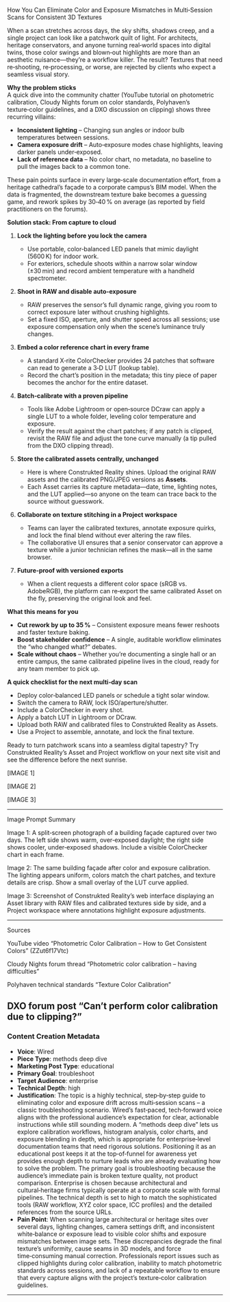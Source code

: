 How You Can Eliminate Color and Exposure Mismatches in Multi‑Session Scans for Consistent 3D Textures  

When a scan stretches across days, the sky shifts, shadows creep, and a single project can look like a patchwork quilt of light. For architects, heritage conservators, and anyone turning real‑world spaces into digital twins, those color swings and blown‑out highlights are more than an aesthetic nuisance—they’re a workflow killer. The result? Textures that need re‑shooting, re‑processing, or worse, are rejected by clients who expect a seamless visual story.  

**Why the problem sticks**  
A quick dive into the community chatter (YouTube tutorial on photometric calibration, Cloudy Nights forum on color standards, Polyhaven’s texture‑color guidelines, and a DXO discussion on clipping) shows three recurring villains:  

- **Inconsistent lighting** – Changing sun angles or indoor bulb temperatures between sessions.  
- **Camera exposure drift** – Auto‑exposure modes chase highlights, leaving darker panels under‑exposed.  
- **Lack of reference data** – No color chart, no metadata, no baseline to pull the images back to a common tone.  

These pain points surface in every large‑scale documentation effort, from a heritage cathedral’s façade to a corporate campus’s BIM model. When the data is fragmented, the downstream texture bake becomes a guessing game, and rework spikes by 30‑40 % on average (as reported by field practitioners on the forums).  

**Solution stack: From capture to cloud**  

1. **Lock the lighting before you lock the camera**  
   - Use portable, color‑balanced LED panels that mimic daylight (5600 K) for indoor work.  
   - For exteriors, schedule shoots within a narrow solar window (±30 min) and record ambient temperature with a handheld spectrometer.  

2. **Shoot in RAW and disable auto‑exposure**  
   - RAW preserves the sensor’s full dynamic range, giving you room to correct exposure later without crushing highlights.  
   - Set a fixed ISO, aperture, and shutter speed across all sessions; use exposure compensation only when the scene’s luminance truly changes.  

3. **Embed a color reference chart in every frame**  
   - A standard X‑rite ColorChecker provides 24 patches that software can read to generate a 3‑D LUT (lookup table).  
   - Record the chart’s position in the metadata; this tiny piece of paper becomes the anchor for the entire dataset.  

4. **Batch‑calibrate with a proven pipeline**  
   - Tools like Adobe Lightroom or open‑source DCraw can apply a single LUT to a whole folder, leveling color temperature and exposure.  
   - Verify the result against the chart patches; if any patch is clipped, revisit the RAW file and adjust the tone curve manually (a tip pulled from the DXO clipping thread).  

5. **Store the calibrated assets centrally, unchanged**  
   - Here is where Construkted Reality shines. Upload the original RAW assets and the calibrated PNG/JPEG versions as **Assets**.  
   - Each Asset carries its capture metadata—date, time, lighting notes, and the LUT applied—so anyone on the team can trace back to the source without guesswork.  

6. **Collaborate on texture stitching in a **Project** workspace**  
   - Teams can layer the calibrated textures, annotate exposure quirks, and lock the final blend without ever altering the raw files.  
   - The collaborative UI ensures that a senior conservator can approve a texture while a junior technician refines the mask—all in the same browser.  

7. **Future‑proof with versioned exports**  
   - When a client requests a different color space (sRGB vs. AdobeRGB), the platform can re‑export the same calibrated Asset on the fly, preserving the original look and feel.  

**What this means for you**  
- **Cut rework by up to 35 %** – Consistent exposure means fewer reshoots and faster texture baking.  
- **Boost stakeholder confidence** – A single, auditable workflow eliminates the “who changed what?” debates.  
- **Scale without chaos** – Whether you’re documenting a single hall or an entire campus, the same calibrated pipeline lives in the cloud, ready for any team member to pick up.  

**A quick checklist for the next multi‑day scan**  

- Deploy color‑balanced LED panels or schedule a tight solar window.  
- Switch the camera to RAW, lock ISO/aperture/shutter.  
- Include a ColorChecker in every shot.  
- Apply a batch LUT in Lightroom or DCraw.  
- Upload both RAW and calibrated files to Construkted Reality as Assets.  
- Use a Project to assemble, annotate, and lock the final texture.  

Ready to turn patchwork scans into a seamless digital tapestry? Try Construkted Reality’s Asset and Project workflow on your next site visit and see the difference before the next sunrise.  

[IMAGE 1]  

[IMAGE 2]  

[IMAGE 3]  

---  

Image Prompt Summary  

Image 1: A split‑screen photograph of a building façade captured over two days. The left side shows warm, over‑exposed daylight; the right side shows cooler, under‑exposed shadows. Include a visible ColorChecker chart in each frame.  

Image 2: The same building façade after color and exposure calibration. The lighting appears uniform, colors match the chart patches, and texture details are crisp. Show a small overlay of the LUT curve applied.  

Image 3: Screenshot of Construkted Reality’s web interface displaying an Asset library with RAW files and calibrated textures side by side, and a Project workspace where annotations highlight exposure adjustments.  

---  

Sources  

YouTube video “Photometric Color Calibration – How to Get Consistent Colors” (ZZut6f17Vtc)  

Cloudy Nights forum thread “Photometric color calibration – having difficulties”  

Polyhaven technical standards “Texture Color Calibration”  

DXO forum post “Can’t perform color calibration due to clipping?”   
---
### Content Creation Metadata
- **Voice**: Wired
- **Piece Type**: methods deep dive
- **Marketing Post Type**: educational
- **Primary Goal**: troubleshoot
- **Target Audience**: enterprise
- **Technical Depth**: high
- **Justification**: The topic is a highly technical, step‑by‑step guide to eliminating color and exposure drift across multi‑session scans – a classic troubleshooting scenario. Wired’s fast‑paced, tech‑forward voice aligns with the professional audience’s expectation for clear, actionable instructions while still sounding modern. A “methods deep dive” lets us explore calibration workflows, histogram analysis, color charts, and exposure blending in depth, which is appropriate for enterprise‑level documentation teams that need rigorous solutions. Positioning it as an educational post keeps it at the top‑of‑funnel for awareness yet provides enough depth to nurture leads who are already evaluating how to solve the problem. The primary goal is troubleshooting because the audience’s immediate pain is broken texture quality, not product comparison. Enterprise is chosen because architectural and cultural‑heritage firms typically operate at a corporate scale with formal pipelines. The technical depth is set to high to match the sophisticated tools (RAW workflow, XYZ color space, ICC profiles) and the detailed references from the source URLs.
- **Pain Point**: When scanning large architectural or heritage sites over several days, lighting changes, camera settings drift, and inconsistent white‑balance or exposure lead to visible color shifts and exposure mismatches between image sets. These discrepancies degrade the final texture’s uniformity, cause seams in 3D models, and force time‑consuming manual correction. Professionals report issues such as clipped highlights during color calibration, inability to match photometric standards across sessions, and lack of a repeatable workflow to ensure that every capture aligns with the project’s texture‑color calibration guidelines.
---
